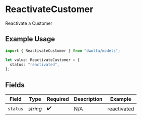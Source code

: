 # ReactivateCustomer

Reactivate a Customer

## Example Usage

```typescript
import { ReactivateCustomer } from "dwolla/models";

let value: ReactivateCustomer = {
  status: "reactivated",
};
```

## Fields

| Field              | Type               | Required           | Description        | Example            |
| ------------------ | ------------------ | ------------------ | ------------------ | ------------------ |
| `status`           | *string*           | :heavy_check_mark: | N/A                | reactivated        |